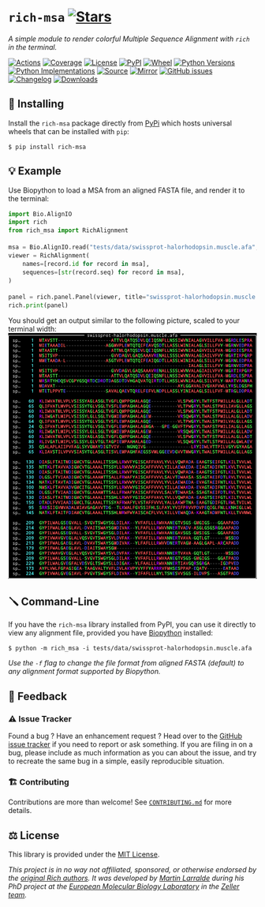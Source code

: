 # `rich-msa` [![Stars](https://img.shields.io/github/stars/althonos/rich-msa.svg?style=social&maxAge=3600&label=Star)](https://github.com/althonos/rich-msa/stargazers)

*A simple module to render colorful Multiple Sequence Alignment with `rich` in the terminal.*

[![Actions](https://img.shields.io/github/workflow/status/althonos/rich-msa/Test/main?logo=github&style=flat-square&maxAge=300)](https://github.com/althonos/rich-msa/actions)
[![Coverage](https://img.shields.io/codecov/c/gh/althonos/rich-msa?style=flat-square&maxAge=3600)](https://codecov.io/gh/althonos/rich-msa/)
[![License](https://img.shields.io/badge/license-MIT-blue.svg?style=flat-square&maxAge=2678400)](https://choosealicense.com/licenses/mit/)
[![PyPI](https://img.shields.io/pypi/v/rich-msa.svg?style=flat-square&maxAge=3600)](https://pypi.org/project/rich-msa)
[![Wheel](https://img.shields.io/pypi/wheel/rich-msa.svg?style=flat-square&maxAge=3600)](https://pypi.org/project/rich-msa/#files)
[![Python Versions](https://img.shields.io/pypi/pyversions/rich-msa.svg?style=flat-square&maxAge=3600)](https://pypi.org/project/rich-msa/#files)
[![Python Implementations](https://img.shields.io/badge/impl-universal-success.svg?style=flat-square&maxAge=3600&label=impl)](https://pypi.org/project/rich-msa/#files)
[![Source](https://img.shields.io/badge/source-GitHub-303030.svg?maxAge=2678400&style=flat-square)](https://github.com/althonos/rich-msa/)
[![Mirror](https://img.shields.io/badge/mirror-EMBL-009f4d?style=flat-square&maxAge=2678400)](https://git.embl.de/larralde/rich-msa/)
[![GitHub issues](https://img.shields.io/github/issues/althonos/rich-msa.svg?style=flat-square&maxAge=600)](https://github.com/althonos/rich-msa/issues)
[![Changelog](https://img.shields.io/badge/keep%20a-changelog-8A0707.svg?maxAge=2678400&style=flat-square)](https://github.com/althonos/rich-msa/blob/master/CHANGELOG.md)
[![Downloads](https://img.shields.io/badge/dynamic/json?style=flat-square&color=303f9f&maxAge=86400&label=downloads&query=%24.total_downloads&url=https%3A%2F%2Fapi.pepy.tech%2Fapi%2Fprojects%2Frich-msa)](https://pepy.tech/project/rich-msa)


## 🔧 Installing

Install the `rich-msa` package directly from [PyPi](https://pypi.org/project/rich-msa)
which hosts universal wheels that can be installed with `pip`:
```console
$ pip install rich-msa
```

## 💡 Example

Use Biopython to load a MSA from an aligned FASTA file, and render it to the
terminal:

```python
import Bio.AlignIO
import rich
from rich_msa import RichAlignment

msa = Bio.AlignIO.read("tests/data/swissprot-halorhodopsin.muscle.afa", "fasta")
viewer = RichAlignment(
    names=[record.id for record in msa],
    sequences=[str(record.seq) for record in msa],
)

panel = rich.panel.Panel(viewer, title="swissprot-halorhodopsin.muscle.afa")
rich.print(panel)
```

You should get an output similar to the following picture, scaled to your
terminal width:
![screenshot](https://github.com/althonos/rich-msa/raw/main/static/example1.png)


## 🪛 Command-Line

If you have the `rich-msa` library installed from PyPI, you can use it directly
to view any alignment file, provided you have [Biopython](https://biopython.org) installed:

```console
$ python -m rich_msa -i tests/data/swissprot-halorhodopsin.muscle.afa
```

*Use the `-f` flag to change the file format from aligned FASTA (default) to
any alignment format supported by Biopython.*

## 💭 Feedback

### ⚠️ Issue Tracker

Found a bug ? Have an enhancement request ? Head over to the [GitHub issue
tracker](https://github.com/althonos/rich-msa/issues) if you need to report
or ask something. If you are filing in on a bug, please include as much
information as you can about the issue, and try to recreate the same bug
in a simple, easily reproducible situation.

### 🏗️ Contributing

Contributions are more than welcome! See
[`CONTRIBUTING.md`](https://github.com/althonos/rich-msa/blob/main/CONTRIBUTING.md)
for more details.

## ⚖️ License

This library is provided under the [MIT License](https://choosealicense.com/licenses/mit/).

*This project is in no way not affiliated, sponsored, or otherwise endorsed
by the [original Rich authors](https://github.com/textualize). It was developed
by [Martin Larralde](https://github.com/althonos/) during his PhD project
at the [European Molecular Biology Laboratory](https://www.embl.de/) in
the [Zeller team](https://github.com/zellerlab).*
